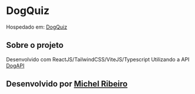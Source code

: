 # DogQuiz

Hospedado em: [DogQuiz](https://dogquiz.vercel.app)

## Sobre o projeto

Desenvolvido com ReactJS/TailwindCSS/ViteJS/Typescript
Utilizando a API [DogAPI](https://dog.ceo/dog-api/)

## Desenvolvido por [Michel Ribeiro](github.com/folows1)